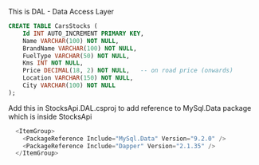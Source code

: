 This is DAL - Data Access Layer


```sql
CREATE TABLE CarsStocks (
    Id INT AUTO_INCREMENT PRIMARY KEY,  
    Name VARCHAR(100) NOT NULL,         
    BrandName VARCHAR(100) NOT NULL,    
    FuelType VARCHAR(50) NOT NULL,     
    Kms INT NOT NULL,                   
    Price DECIMAL(18, 2) NOT NULL,   -- on road price (onwards)
    Location VARCHAR(150) NOT NULL,     
    City VARCHAR(100) NOT NULL
);
```


Add this in StocksApi.DAL.csproj to add reference to MySql.Data package which is inside StocksApi 

```cs
  <ItemGroup>
    <PackageReference Include="MySql.Data" Version="9.2.0" />
    <PackageReference Include="Dapper" Version="2.1.35" />
  </ItemGroup>
```